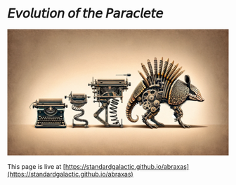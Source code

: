 # 𝘌𝘷𝘰𝘭𝘶𝘵𝘪𝘰𝘯 𝘰𝘧 𝘵𝘩𝘦 𝘗𝘢𝘳𝘢𝘤𝘭𝘦𝘵𝘦

![](paraclete.webp)

This page is live at [https://standardgalactic.github.io/abraxas](https://standardgalactic.github.io/abraxas)
